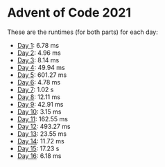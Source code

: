 # Advent of Code 2021

These are the runtimes (for both parts) for each day:
- [Day 1](https://adventofcode.com/2021/day/1):     6.78 ms
- [Day 2](https://adventofcode.com/2021/day/2):     4.96 ms
- [Day 3](https://adventofcode.com/2021/day/3):     8.14 ms
- [Day 4](https://adventofcode.com/2021/day/4):    49.94 ms
- [Day 5](https://adventofcode.com/2021/day/5):   601.27 ms
- [Day 6](https://adventofcode.com/2021/day/6):     4.78 ms
- [Day 7](https://adventofcode.com/2021/day/7):     1.02  s
- [Day 8](https://adventofcode.com/2021/day/8):    12.11 ms
- [Day 9](https://adventofcode.com/2021/day/9):    42.91 ms
- [Day 10](https://adventofcode.com/2021/day/10):   3.15 ms
- [Day 11](https://adventofcode.com/2021/day/11): 162.55 ms
- [Day 12](https://adventofcode.com/2021/day/12): 493.27 ms
- [Day 13](https://adventofcode.com/2021/day/13):  23.55 ms
- [Day 14](https://adventofcode.com/2021/day/14):  11.72 ms
- [Day 15](https://adventofcode.com/2021/day/15):  17.23  s
- [Day 16](https://adventofcode.com/2021/day/16):   6.18 ms
